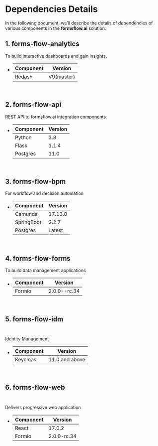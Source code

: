 # Dependencies Details
In the following document, we’ll describe the details of dependencies of various components in the **formsflow.ai** solution.

 ## 1. forms-flow-analytics
   To  build interactive dashboards and gain insights.
      
  * Component | Version  
    --- | ---
    Redash| V9(master)|
           
<br>

## 2. forms-flow-api
   REST API to formsflow.ai integration components
        
   * Component | Version
     --- | ---
     Python  |  3.8 |
     Flask   |  1.1.4 |
     Postgres|  11.0 |
     
  <br>
  
  ## 3. forms-flow-bpm 
   For workflow and decision automation<br>
      
   * Component | Version
     --- | ---
     Camunda     | 17.13.0 |
     SpringBoot  | 2.2.7 |
     Postgres    | Latest | 
  <br>
  
  ## 4. forms-flow-forms 
   To  build data management applications<br>
   
   * Component | Version
     --- | ---
     Formio     | 2.0.0--rc.34 |
   <br>
    
  ## 5. forms-flow-idm<br><br>
   Identity Management<br>
   
   * Component | Version
     --- | ---
     Keycloak   | 11.0 and above |
   <br>
      
  ## 6. forms-flow-web<br><br>
   Delivers progressive web application<br>
          
   * Component | Version
     --- | ---
     React  | 17.0.2 |
     Formio | 2.0.0-rc.34
   <br>      
 
